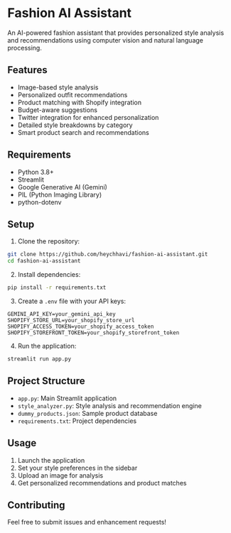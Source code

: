 # Fashion AI Assistant

An AI-powered fashion assistant that provides personalized style analysis and recommendations using computer vision and natural language processing.

## Features

- Image-based style analysis
- Personalized outfit recommendations
- Product matching with Shopify integration
- Budget-aware suggestions
- Twitter integration for enhanced personalization
- Detailed style breakdowns by category
- Smart product search and recommendations

## Requirements

- Python 3.8+
- Streamlit
- Google Generative AI (Gemini)
- PIL (Python Imaging Library)
- python-dotenv

## Setup

1. Clone the repository:
```bash
git clone https://github.com/heychhavi/fashion-ai-assistant.git
cd fashion-ai-assistant
```

2. Install dependencies:
```bash
pip install -r requirements.txt
```

3. Create a `.env` file with your API keys:
```
GEMINI_API_KEY=your_gemini_api_key
SHOPIFY_STORE_URL=your_shopify_store_url
SHOPIFY_ACCESS_TOKEN=your_shopify_access_token
SHOPIFY_STOREFRONT_TOKEN=your_shopify_storefront_token
```

4. Run the application:
```bash
streamlit run app.py
```

## Project Structure

- `app.py`: Main Streamlit application
- `style_analyzer.py`: Style analysis and recommendation engine
- `dummy_products.json`: Sample product database
- `requirements.txt`: Project dependencies

## Usage

1. Launch the application
2. Set your style preferences in the sidebar
3. Upload an image for analysis
4. Get personalized recommendations and product matches

## Contributing

Feel free to submit issues and enhancement requests! 
